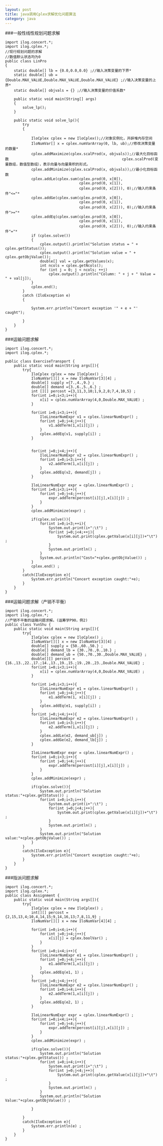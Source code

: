 ```yaml
---
layout: post
title: java调用Cplex求解优化问题算法
category: java
---
```


###一般性线性规划问题求解

	import ilog.concert.*;
	import ilog.cplex.*;
	//现行规划问题的求解
	//数值默认状态均为0
	public class LinPro 
	{
		static double[] lb = {0.0,0.0,0.0} ;//输入决策变量的下界*
		static double[] ub = {Double.MAX_VALUE,Double.MAX_VALUE,Double.MAX_VALUE} ;//输入决策变量的上界*
		static double[] objvals = {} ;//输入决策变量的价值系数*
		
		public static void main(String[] args) 
		{
			solve_lp();
		}
		
		public static void solve_lp(){
			try 
			{
				
				IloCplex cplex = new IloCplex();//对象实例化，开辟堆内存空间
				IloNumVar[] x = cplex.numVarArray(0, lb, ub);//修改决策变量的数量*
				cplex.addMaximize(cplex.scalProd(x, objvals));//最大化目标函数                                                    cplex.scalProd(变量数组，数值型数组），表示向量与向量乘积的形式。
				cplex.addMinimize(cplex.scalProd(x, objvals));//最小化目标函数
				cplex.addLe(cplex.sum(cplex.prod(0, x[0]), 
									  cplex.prod(0, x[1]), 
									  cplex.prod(0, x[2])), 0);//输入约束条件"<="*
				cplex.addGe(cplex.sum(cplex.prod(0, x[0]), 
									  cplex.prod(0, x[1]), 
									  cplex.prod(0, x[2])), 0);//输入约束条件">="*
				cplex.addEq(cplex.sum(cplex.prod(0, x[0]), 
									  cplex.prod(0, x[1]), 
									  cplex.prod(0, x[2])), 0);//输入约束条件"="*
				if (cplex.solve()) 
				{
					cplex.output().println("Solution status = " + cplex.getStatus());
					cplex.output().println("Solution value = " + cplex.getObjValue());
					double[] val = cplex.getValues(x);
					int ncols = cplex.getNcols();
					for (int j = 0; j < ncols; ++j)
						cplex.output().println("Column: " + j + " Value = " + val[j]);
				}
				cplex.end();
			} 
			catch (IloException e) 
			{

				System.err.println("Concert exception '" + e + "' caught");

			}
		}	
	}



###运输问题求解

	import ilog.concert.*;
	import ilog.cplex.*;

	public class ExerciseTransport {
		public static void main(String args[]){
			try{
				IloCplex cplex = new IloCplex() ;
				IloNumVar[][] x = new IloNumVar[3][4] ;
				double[] supply ={7.,4.,9.} ;
				double[] demand ={3.,6.,5.,6.} ;
				int [][] percost ={3,11,3,10;1,9,2,8;7,4,10,5} ;
				for(int i=0;i<3;i++){
					x[i] = cplex.numVarArray(4,0,Double.MAX_VALUE) ;
				}
				
				for(int i=0;i<3;i++){
					IloLinearNumExpr v1 = cplex.linearNumExpr() ;
					for(int j=0;j<4;j++){
						v1.addTerm(1,x[i][j]) ;					
					}
					cplex.addEq(v1, supply[i]) ;
				}
				
				
				for(int j=0;j<4;j++){
					IloLinearNumExpr v2 = cplex.linearNumExpr() ;
					for(int i=0;i<3;i++){
						v2.addTerm(1,x[i][j]) ;					
					}
					cplex.addEq(v2, demand[j]) ;
				}
				
				IloLinearNumExpr expr = cplex.linearNumExpr() ;
				for(int i=0;i<3;i++){
					for(int j=0;j<4;j++){
						expr.addTerm(percost[i][j],x[i][j]) ;
					}
				}
				cplex.addMinimize(expr) ;
				
				if(cplex.solve()){
					for(int i=0;i<3;++i){
						System.out.print(i+":\t") ;
						for(int j=0;j<4;++j){
							System.out.print(cplex.getValue(x[i][j])+"\t") ;
						}
						System.out.println() ;
					}
					System.out.println("Cost="+cplex.getObjValue()) ;
				}
				cplex.end() ;
			}
			catch(IloException e){
				System.err.println("Concert exception caught:"+e);
			}
		}
	}

###运输问题求解（产销不平衡）

	import ilog.concert.*;
	import ilog.cplex.*;
	//产销不平衡的运输问题求解。(运筹学P90，例2)
	public class YunShu {
		public static void main(String args[]){
			try{
				IloCplex cplex = new IloCplex() ;
				IloNumVar[][] x = new IloNumVar[3][4] ;
				double[] supply = {50.,60.,50.} ;
				double[] demand_lb = {30.,70.,0.,10.} ;
				double[] demand_ub = {50.,70.,30.,Double.MAX_VALUE} ;
				double[][] percost = {16.,13.,22.,17.;14.,13.,19.,15.;19.,20.,23.,Double.MAX_VALUE} ;
				for(int i=0;i<3;i++){
					x[i] = cplex.numVarArray(4,0,Double.MAX_VALUE) ;
				}
				
				for(int i=0;i<3;i++){
					IloLinearNumExpr e1 = cplex.linearNumExpr() ;
					for(int j=0;j<4;j++){
						e1.addTerm(1, x[i][j]) ;
					}
					cplex.addEq(e1, supply[i]) ;
				}
				for(int j=0;j<4;j++){
					IloLinearNumExpr e2 = cplex.linearNumExpr() ;
					for(int i=0;i<3;i++){
						e2.addTerm(1,x[i][j]) ;
					}
					cplex.addLe(e2, demand_ub[j]) ;
					cplex.addGe(e2, demand_lb[j]) ;
				}
				
				IloLinearNumExpr expr = cplex.linearNumExpr() ;
				for(int i=0;i<3;i++){
					for(int j=0;j<4;j++){
						expr.addTerm(percost[i][j],x[i][j]) ;
					}
				}
				cplex.addMinimize(expr) ;
				
				if(cplex.solve()){
					System.out.println("Solution status:"+cplex.getStatus()) ;
					for(int i=0;i<3;i++){
						System.out.print(i+":\t") ;
						for(int j=0;j<4;j++){
							System.out.print(cplex.getValue(x[i][j])+"\t") ;
						}
						System.out.println() ;
					}
					System.out.println("Solution value:"+cplex.getObjValue()) ;
				}						
			}
			catch(IloException e){
				System.err.println("Concert exception caught:"+e);
			}
		}
	}

###指派问题求解

	import ilog.concert.*;
	import ilog.cplex.*;
	public class Assignment {
		public static void main(String args[]){
			try{
				IloCplex cplex = new IloCplex() ;
				int[][] percost = {2,15,13,4;10,4,14,15;9,14,16,13;7,8,11,9} ;
				IloNumVar[][] x = new IloNumVar[4][4] ;
				
				for(int i=0;i<4;i++){
					for(int j=0;j<4;j++){
						x[i][j] = cplex.boolVar() ;
					}
				}
				for(int i=0;i<4;i++){
					IloLinearNumExpr e1 = cplex.linearNumExpr() ;
					for(int j=0;j<4;j++){
						e1.addTerm(1,x[i][j]) ;
					}
					cplex.addEq(e1, 1) ;
				}
				for(int j=0;j<4;j++){
					IloLinearNumExpr e2 = cplex.linearNumExpr() ;
					for(int i=0;i<4;i++){
						e2.addTerm(1,x[i][j]) ;
					}
					cplex.addEq(e2, 1) ;
				}
				
				IloLinearNumExpr expr = cplex.linearNumExpr() ;
				for(int i=0;i<4;i++){
					for(int j=0;j<4;j++){
						expr.addTerm(percost[i][j],x[i][j]) ;
					}
				}
				cplex.addMinimize(expr) ;
				
				if(cplex.solve()){
					System.out.println("Solution status:"+cplex.getStatus()) ;
					for(int i=0;i<4;i++){
						System.out.print(i+":\t") ;
						for(int j=0;j<4;j++){
							System.out.print(cplex.getValue(x[i][j])+"\t") ;
						}
						System.out.println() ;
					}
					System.out.println("Solution Value:"+cplex.getObjValue()) ;
					
				}
				
			}
			catch(IloException e){
				System.err.println(e) ;
			}
		}
	}
